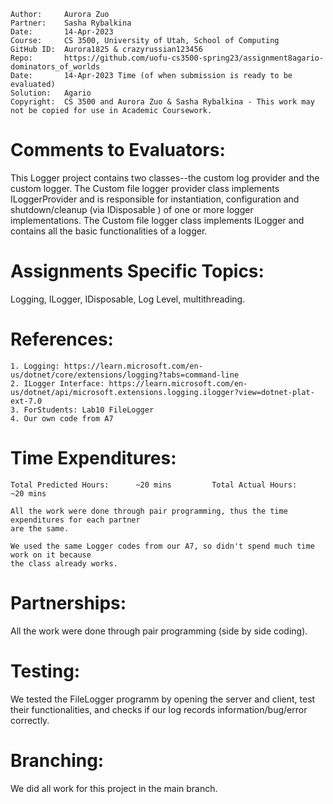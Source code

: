 ```
Author:     Aurora Zuo
Partner:    Sasha Rybalkina
Date:       14-Apr-2023
Course:     CS 3500, University of Utah, School of Computing
GitHub ID:  Aurora1825 & crazyrussian123456
Repo:       https://github.com/uofu-cs3500-spring23/assignment8agario-dominators_of_worlds
Date:       14-Apr-2023 Time (of when submission is ready to be evaluated)
Solution:   Agario
Copyright:  CS 3500 and Aurora Zuo & Sasha Rybalkina - This work may not be copied for use in Academic Coursework.
```

# Comments to Evaluators:

This Logger project contains two classes--the custom log provider and the custom logger.
The Custom file logger provider class implements ILoggerProvider and is responsible for
instantiation, configuration and shutdown/cleanup (via IDisposable ) of one or more logger
implementations. The Custom file logger class implements ILogger and contains all the basic
functionalities of a logger.

# Assignments Specific Topics:

Logging, ILogger, IDisposable, Log Level, multithreading.

# References:

    1. Logging: https://learn.microsoft.com/en-us/dotnet/core/extensions/logging?tabs=command-line
    2. ILogger Interface: https://learn.microsoft.com/en-us/dotnet/api/microsoft.extensions.logging.ilogger?view=dotnet-plat-ext-7.0
    3. ForStudents: Lab10 FileLogger
    4. Our own code from A7

# Time Expenditures:

    Total Predicted Hours:      ~20 mins         Total Actual Hours:        ~20 mins

    All the work were done through pair programming, thus the time expenditures for each partner
    are the same.
    
    We used the same Logger codes from our A7, so didn't spend much time work on it because 
    the class already works.


# Partnerships:

All the work were done through pair programming (side by side coding).

# Testing:

We tested the FileLogger programm by opening the server and client, test their functionalities, 
and checks if our log records information/bug/error correctly.

# Branching:

We did all work for this project in the main branch.
